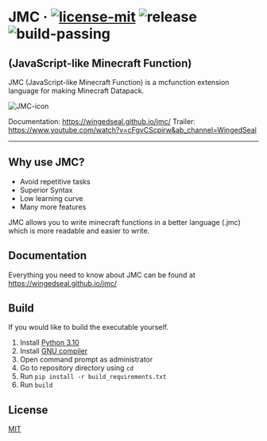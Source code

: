 # JMC &middot; [![license-mit](https://badgen.net/badge/license/MIT/blue/)](https://choosealicense.com/licenses/mit/) ![release](https://badgen.net/badge/release/v1.2.5-alpha.1/blue/) ![build-passing](https://badgen.net/badge/build/passing/green/)

## (JavaScript-like Minecraft Function)

JMC (JavaScript-like Minecraft Function) is a mcfunction extension language for making Minecraft Datapack.

![JMC-icon](https://github.com/WingedSeal/jmc/blob/webpage/src/assets/image/jmc_icon.png?raw=true)

Documentation: https://wingedseal.github.io/jmc/
Trailer: https://www.youtube.com/watch?v=cFgvCScpirw&ab_channel=WingedSeal

---

## Why use JMC?

-   Avoid repetitive tasks
-   Superior Syntax
-   Low learning curve
-   Many more features

JMC allows you to write minecraft functions in a better language (.jmc) which is more readable and easier to write.

## Documentation

Everything you need to know about JMC can be found at https://wingedseal.github.io/jmc/

## Build

If you would like to build the executable yourself.

1. Install [Python 3.10](https://www.python.org/downloads/release/python-3108/)
2. Install [GNU compiler](https://gcc.gnu.org)
3. Open command prompt as administrator
4. Go to repository directory using `cd`
5. Run `pip install -r build_requirements.txt`
6. Run `build`

## License

[MIT](https://choosealicense.com/licenses/mit/)
